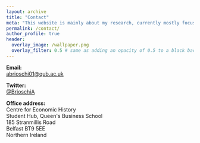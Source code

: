 ```yaml
---
layout: archive
title: "Contact"
meta: "This website is mainly about my research, currently mostly focused on the history of early modern Italian labour markets."
permalink: /contact/
author_profile: true
header:
  overlay_image: /wallpaper.png
  overlay_filter: 0.5 # same as adding an opacity of 0.5 to a black background
---
```

**Email:**
<br>
[abrioschi01@qub.ac.uk](mailto:abrioschi01@qub.ac.uk)
<br>

**Twitter:**
<br>
[@BrioschiA](https://twitter.com/BrioschiA)
<br>

**Office address:**
<br>
Centre for Economic History
<br>
Student Hub, ​Queen's Business School
<br>
185 Stranmillis Road
<br>
Belfast BT9 5EE
<br>
Northern Ireland
